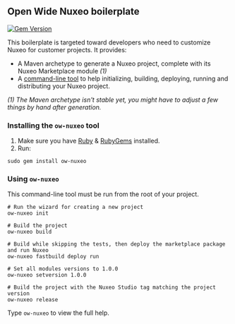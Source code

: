 ## Open Wide Nuxeo boilerplate

[![Gem Version](https://badge.fury.io/rb/ow-nuxeo.png)](http://badge.fury.io/rb/ow-nuxeo)

This boilerplate is targeted toward developers who need to customize Nuxeo for customer projects. It provides:

* A Maven archetype to generate a Nuxeo project, complete with its Nuxeo Marketplace module *(1)*
* A [command-line tool](https://rubygems.org/gems/ow-nuxeo) to help initializing, building, deploying, running and distributing your Nuxeo project.

*(1) The Maven archetype isn't stable yet, you might have to adjust a few things by hand after generation.*

### Installing the `ow-nuxeo` tool

1. Make sure you have [Ruby](http://www.ruby-lang.org/fr/) & [RubyGems](http://rubygems.org/pages/download) installed.
2. Run:

```
sudo gem install ow-nuxeo
```
    
### Using `ow-nuxeo`

This command-line tool must be run from the root of your project.

```
# Run the wizard for creating a new project
ow-nuxeo init

# Build the project
ow-nuxeo build

# Build while skipping the tests, then deploy the marketplace package and run Nuxeo
ow-nuxeo fastbuild deploy run

# Set all modules versions to 1.0.0
ow-nuxeo setversion 1.0.0

# Build the project with the Nuxeo Studio tag matching the project version
ow-nuxeo release
```

Type `ow-nuxeo` to view the full help.

